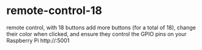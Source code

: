 # remote-control-18
 remote control, with 18 buttons
 add more buttons (for a total of 18), change their color when clicked, 
 and ensure they control the GPIO pins on your Raspberry Pi
 http://<your-raspberry-pi-ip>:5001

